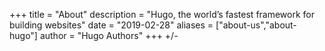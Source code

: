 +++
title = "About"
description = "Hugo, the world’s fastest framework for building websites"
date = "2019-02-28"
aliases = ["about-us","about-hugo"]
author = "Hugo Authors"
+++
+/-